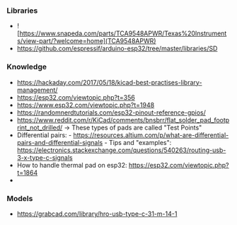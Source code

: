 

### Libraries 
 - ![https://www.snapeda.com/parts/TCA9548APWR/Texas%20Instruments/view-part/?welcome=home](TCA9548APWR)
 - https://github.com/espressif/arduino-esp32/tree/master/libraries/SD

### Knowledge
 - https://hackaday.com/2017/05/18/kicad-best-practises-library-management/
 - https://esp32.com/viewtopic.php?t=356
 - https://www.esp32.com/viewtopic.php?t=1948
 - https://randomnerdtutorials.com/esp32-pinout-reference-gpios/
 - https://www.reddit.com/r/KiCad/comments/bnsbrr/flat_solder_pad_footprint_not_drilled/ -> These types of pads are called "Test Points"
 - Differential pairs: - https://resources.altium.com/p/what-are-differential-pairs-and-differential-signals
                       - Tips and "examples": https://electronics.stackexchange.com/questions/540263/routing-usb-3-x-type-c-signals
 - How to handle thermal pad on esp32: https://esp32.com/viewtopic.php?t=1864
 - 

### Models
- https://grabcad.com/library/hro-usb-type-c-31-m-14-1
